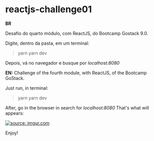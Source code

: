 
# reactjs-challenge01
**BR**

Desafio do quarto módulo, com ReactJS, do Bootcamp Gostack 9.0.

Digite, dentro da pasta, em um terminal:

> yarn
> yarn dev

Depois, vá no navegador e busque por *localhost:8080*

**EN:**
Challenge of the fourth module, with ReactJS, of the Bootcamp GoStack.

Just run, in terminal:

> yarn 
> yarn dev

After, go in the browser in search for *localhost:8080*
That's what will appears:

<a href="https://imgur.com/4ODgwJf"><img src="https://i.imgur.com/4ODgwJf.png?1" title="source: imgur.com" /></a>

Enjoy!
